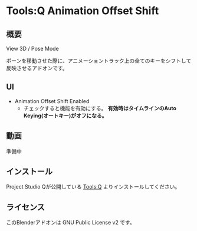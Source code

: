 # Tools:Q Animation Offset Shift

## 概要

View 3D / Pose Mode

ボーンを移動させた際に、アニメーショントラック上の全てのキーをシフトして反映させるアドオンです。

## UI

- Animation Offset Shift Enabled
  - チェックすると機能を有効にする。 **有効時はタイムラインのAuto Keying(オートキー)がオフになる。**

## 動画

準備中

## インストール

Project Studio Qが公開している [Tools:Q](https://github.com/Project-StudioQ/tools_q) よりインストールしてください。

## ライセンス

このBlenderアドオンは GNU Public License v2 です。
